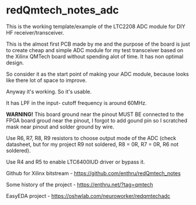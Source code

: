 # redQmtech_notes_adc

This is the working template/example of the LTC2208 ADC module for DIY HF receiver/transceiver.

This is the almost first PCB made by me and the purpose of the board is just to create cheap and simple ADC module for my test transceiver based on the Xilinx QMTech board without spending alot of time. It has non optimal design. 

So consider it as the start point of making your ADC module, because looks like there lot of space to improve.

Anyway it's working. So it's usable.

It has LPF in the input- cutoff frequency is around 60MHz.

**WARNING!**
This board ground near the pinout MUST BE connected to the FPGA board groud near the pinout, I forgot to add gound pin so I scratched mask near pinout and solder ground by wire.

Use R6, R7, R8, R9 resistors to choose output mode of the ADC (check datasheet, but for my project R9 not soldered, R8 = 0R, R7 = 0R, R6 not soldered).

Use R4 and R5 to enable LTC6400IUD driver or bypass it.




Github for Xilinx bitstream - https://github.com/enthru/redQmtech_notes

Some history of the project - https://enthru.net/?tag=qmtech

EasyEDA project - https://oshwlab.com/neuroworker/redqmtechadc
